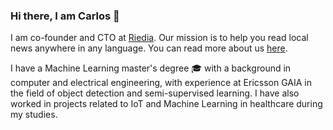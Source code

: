 ### Hi there, I am Carlos 🐔

I am co-founder and CTO at [Riedia](http://www.riedia.com). Our mission is to help you read local news anywhere in any language. You can read more about us [here](https://www.riedia.com/about/).

I have a Machine Learning master's degree 🎓 with a background in computer and electrical engineering, with experience at Ericsson GAIA in the field of object detection and semi-supervised learning. I have also worked in projects related to IoT and Machine Learning in healthcare during my studies.


<!--
**carloslago/carloslago** is a ✨ _special_ ✨ repository because its `README.md` (this file) appears on your GitHub profile.

Here are some ideas to get you started:

- 🔭 I’m currently working on ...
- 🌱 I’m currently learning ...
- 👯 I’m looking to collaborate on ...
- 🤔 I’m looking for help with ...
- 💬 Ask me about ...
- 📫 How to reach me: ...
- 😄 Pronouns: ...
- ⚡ Fun fact: ...
-->
